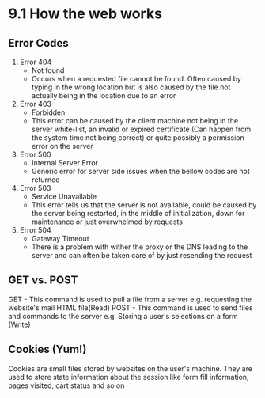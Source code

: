 # 9.1 How the web works

## Error Codes

1.  Error 404
    * Not found
    * Occurs when a requested file cannot be found. Often caused by typing in the wrong location but is also caused by the file not actually being in the location due to an error
2.  Error 403
    * Forbidden
    * This error can be caused by the client machine not being in the server white-list, an invalid or expired certificate (Can happen from the system time not being correct) or quite possibly a permission error on the server
3.  Error 500
    * Internal Server Error
    * Generic error for server side issues when the bellow codes are not returned
4.  Error 503
    * Service Unavailable
    * This error tells us that the server is not available, could be caused by the server being restarted, in the middle of initialization, down for maintenance or just overwhelmed by requests
5.  Error 504
    * Gateway Timeout
    * There is a problem with wither the proxy or the DNS leading to the server and can often be taken care of by just resending the request

## GET vs. POST

GET - This command is used to pull a file from a server e.g. requesting the website's mail HTML file(Read)
POST - This command is used to send files and commands to the server e.g. Storing a user's selections on a form (Write)

## Cookies (Yum!)

Cookies are small files stored by websites on the user's machine. They are used to store state information about the session like form fill information, pages visited, cart status and so on